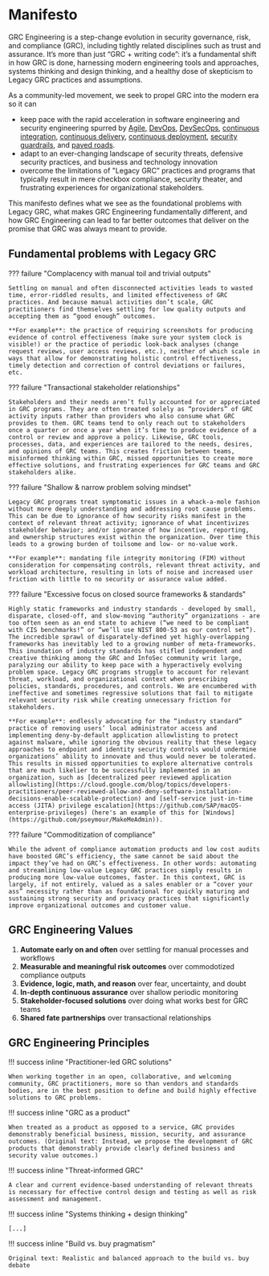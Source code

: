 # Manifesto

GRC Engineering is a step-change evolution in security governance, risk, and compliance (GRC), including tightly related disciplines such as trust and assurance. It’s more than just “GRC + writing code”: it’s a fundamental shift in how GRC is done, harnessing modern engineering tools and approaches, systems thinking and design thinking, and a healthy dose of skepticism to Legacy GRC practices and assumptions.

As a community-led movement, we seek to propel GRC into the modern era so it can

* keep pace with the rapid acceleration in software engineering and security engineering spurred by [Agile](https://agilemanifesto.org/), [DevOps](https://en.m.wikipedia.org/wiki/DevOps), [DevSecOps](https://www.devsecops.org/), [continuous integration](https://en.m.wikipedia.org/wiki/Continuous_integration), [continuous delivery](https://en.m.wikipedia.org/wiki/Continuous_delivery), [continuous deployment](https://en.m.wikipedia.org/wiki/Continuous_deployment), [security guardrails](https://youtu.be/geumLjxtc54?si=MBILJ_qgFDqDqIGD), and [paved roads](https://www.slideshare.net/slideshow/the-paved-road-at-netflix/75867013).
* adapt to an ever-changing landscape of security threats, defensive security practices, and business and technology innovation
* overcome the limitations of "Legacy GRC” practices and programs that typically result in mere checkbox compliance, security theater, and frustrating experiences for organizational stakeholders.

This manifesto defines what we see as the foundational problems with Legacy GRC, what makes GRC Engineering fundamentally different, and how GRC Engineering can lead to far better outcomes that deliver on the promise that GRC was always meant to provide.

## Fundamental problems with Legacy GRC

??? failure "Complacency with manual toil and trivial outputs"

    Settling on manual and often disconnected activities leads to wasted time, error-riddled results, and limited effectiveness of GRC practices. And because manual activities don’t scale, GRC practitioners find themselves settling for low quality outputs and accepting them as “good enough” outcomes. 

    **For example**: the practice of requiring screenshots for producing evidence of control effectiveness (make sure your system clock is visible!) or the practice of periodic look-back analyses (change request reviews, user access reviews, etc.), neither of which scale in ways that allow for demonstrating holistic control effectiveness, timely detection and correction of control deviations or failures, etc.

??? failure "Transactional stakeholder relationships"
    
    Stakeholders and their needs aren’t fully accounted for or appreciated in GRC programs. They are often treated solely as “providers” of GRC activity inputs rather than providers who also consume what GRC provides to them. GRC teams tend to only reach out to stakeholders once a quarter or once a year when it’s time to produce evidence of a control or review and approve a policy. Likewise, GRC tools, processes, data, and experiences are tailored to the needs, desires, and opinions of GRC teams. This creates friction between teams, misinformed thinking within GRC, missed opportunities to create more effective solutions, and frustrating experiences for GRC teams and GRC stakeholders alike.

??? failure "Shallow & narrow problem solving mindset"
    
    Legacy GRC programs treat symptomatic issues in a whack-a-mole fashion without more deeply understanding and addressing root cause problems. This can be due to ignorance of how security risks manifest in the context of relevant threat activity; ignorance of what incentivizes stakeholder behavior; and/or ignorance of how incentive, reporting, and ownership structures exist within the organization. Over time this leads to a growing burden of toilsome and low- or no-value work. 

    **For example**: mandating file integrity monitoring (FIM) without consideration for compensating controls, relevant threat activity, and workload architecture, resulting in lots of noise and increased user friction with little to no security or assurance value added.

??? failure "Excessive focus on closed source frameworks & standards"
    
    Highly static frameworks and industry standards - developed by small, disparate, closed-off, and slow-moving “authority” organizations - are too often seen as an end state to achieve (“we need to be compliant with CIS benchmarks!” or “we’ll use NIST 800-53 as our control set”). The incredible sprawl of disparately-defined yet highly-overlapping frameworks has inevitably led to a growing number of meta-frameworks. This inundation of industry standards has stifled independent and creative thinking among the GRC and InfoSec community writ large, paralyzing our ability to keep pace with a hyperactively evolving problem space. Legacy GRC programs struggle to account for relevant threat, workload, and organizational context when prescribing policies, standards, procedures, and controls. We are encumbered with ineffective and sometimes regressive solutions that fail to mitigate relevant security risk while creating unnecessary friction for stakeholders. 
    
    **For example**: endlessly advocating for the “industry standard” practice of removing users’ local administrator access and implementing deny-by-default application allowlisting to protect against malware, while ignoring the obvious reality that these legacy approaches to endpoint and identity security controls would undermine organizations’ ability to innovate and thus would never be tolerated. This results in missed opportunities to explore alternative controls that are much likelier to be successfully implemented in an organization, such as [decentralized peer reviewed application allowlisting](https://cloud.google.com/blog/topics/developers-practitioners/peer-reviewed-allow-and-deny-software-installation-decisions-enable-scalable-protection) and [self-service just-in-time access (JITA) privilege escalation](https://github.com/SAP/macOS-enterprise-privileges) (here's an example of this for [Windows](https://github.com/pseymour/MakeMeAdmin)).

??? failure "Commoditization of compliance"
    
    While the advent of compliance automation products and low cost audits have boosted GRC’s efficiency, the same cannot be said about the impact they’ve had on GRC’s effectiveness. In other words: automating and streamlining low-value Legacy GRC practices simply results in producing more low-value outcomes, faster. In this context, GRC is largely, if not entirely, valued as a sales enabler or a “cover your ass” necessity rather than as foundational for quickly maturing and sustaining strong security and privacy practices that significantly improve organizational outcomes and customer value.

## GRC Engineering Values

1. **Automate early on and often** over settling for manual processes and workflows
2. **Measurable and meaningful risk outcomes** over commodotized compliance outputs
3. **Evidence, logic, math, and reason** over fear, uncertainty, and doubt
4. **In-depth continuous assurance** over shallow periodic monitoring
5. **Stakeholder-focused solutions** over doing what works best for GRC teams
6. **Shared fate partnerships** over transactional relationships

## GRC Engineering Principles

!!! success inline "Practitioner-led GRC solutions"

    When working together in an open, collaborative, and welcoming community, GRC practitioners, more so than vendors and standards bodies, are in the best position to define and build highly effective solutions to GRC problems. 

!!! success inline "GRC as a product"

    When treated as a product as opposed to a service, GRC provides demonstrably beneficial business, mission, security, and assurance outcomes. (Original text: Instead, we propose the development of GRC products that demonstrably provide clearly defined business and security value outcomes.)

!!! success inline "Threat-informed GRC"

    A clear and current evidence-based understanding of relevant threats is necessary for effective control design and testing as well as risk assessment and management.

!!! success inline "Systems thinking + design thinking"

    [...]

!!! success inline "Build vs. buy pragmatism"

    Original text: Realistic and balanced approach to the build vs. buy debate